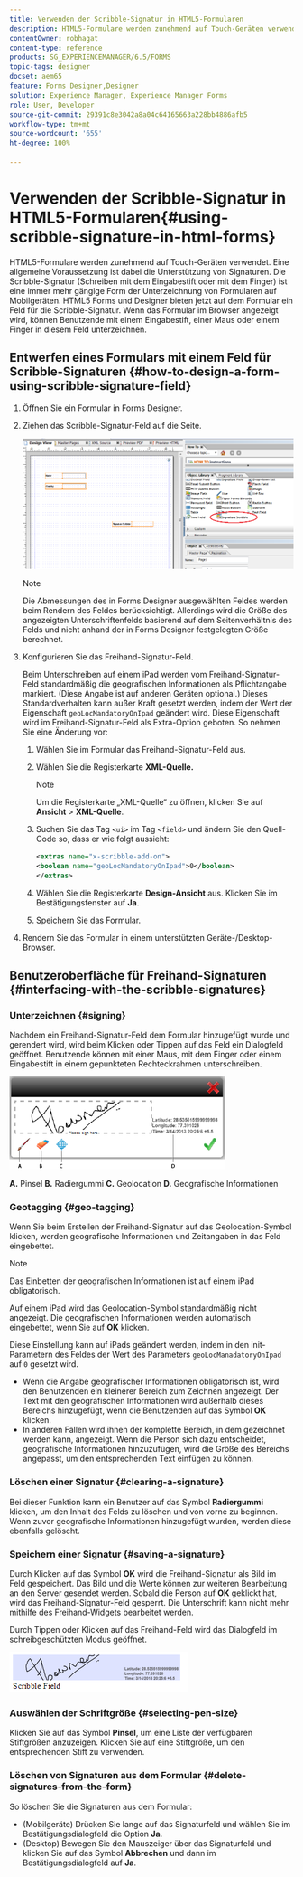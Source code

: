 ```yaml
---
title: Verwenden der Scribble-Signatur in HTML5-Formularen
description: HTML5-Formulare werden zunehmend auf Touch-Geräten verwendet. Eine allgemeine Voraussetzung ist dabei die Unterstützung von Signaturen. Das Unterzeichnen von Dokumenten auf Mobilgeräten ist eine immer mehr gängige Form der Unterzeichnung von Formularen.
contentOwner: robhagat
content-type: reference
products: SG_EXPERIENCEMANAGER/6.5/FORMS
topic-tags: designer
docset: aem65
feature: Forms Designer,Designer
solution: Experience Manager, Experience Manager Forms
role: User, Developer
source-git-commit: 29391c8e3042a8a04c64165663a228bb4886afb5
workflow-type: tm+mt
source-wordcount: '655'
ht-degree: 100%

---
```


# Verwenden der Scribble-Signatur in HTML5-Formularen{#using-scribble-signature-in-html-forms}

HTML5-Formulare werden zunehmend auf Touch-Geräten verwendet. Eine allgemeine Voraussetzung ist dabei die Unterstützung von Signaturen. Die Scribble-Signatur (Schreiben mit dem Eingabestift oder mit dem Finger) ist eine immer mehr gängige Form der Unterzeichnung von Formularen auf Mobilgeräten. HTML5 Forms und Designer bieten jetzt auf dem Formular ein Feld für die Scribble-Signatur. Wenn das Formular im Browser angezeigt wird, können Benutzende mit einem Eingabestift, einer Maus oder einem Finger in diesem Feld unterzeichnen.

## Entwerfen eines Formulars mit einem Feld für Scribble-Signaturen {#how-to-design-a-form-using-scribble-signature-field}

1. Öffnen Sie ein Formular in Forms Designer.
1. Ziehen das Scribble-Signatur-Feld auf die Seite.

   ![designer_scribble](assets/designer_scribble.png)

   >[!NOTE]
   >
   >Die Abmessungen des in Forms Designer ausgewählten Feldes werden beim Rendern des Feldes berücksichtigt. Allerdings wird die Größe des angezeigten Unterschriftenfelds basierend auf dem Seitenverhältnis des Felds und nicht anhand der in Forms Designer festgelegten Größe berechnet.

1. Konfigurieren Sie das Freihand-Signatur-Feld.

   Beim Unterschreiben auf einem iPad werden vom Freihand-Signatur-Feld standardmäßig die geografischen Informationen als Pflichtangabe markiert. (Diese Angabe ist auf anderen Geräten optional.) Dieses Standardverhalten kann außer Kraft gesetzt werden, indem der Wert der Eigenschaft `geoLocMandatoryOnIpad` geändert wird. Diese Eigenschaft wird im Freihand-Signatur-Feld als Extra-Option geboten. So nehmen Sie eine Änderung vor:

   1. Wählen Sie im Formular das Freihand-Signatur-Feld aus.
   1. Wählen Sie die Registerkarte **XML-Quelle.**

      >[!NOTE]
      >
      >Um die Registerkarte „XML-Quelle“ zu öffnen, klicken Sie auf **Ansicht** > **XML-Quelle**.

   1. Suchen Sie das Tag `<ui>` im Tag `<field>` und ändern Sie den Quell-Code so, dass er wie folgt aussieht:

      ```xml
      <extras name="x-scribble-add-on">
      <boolean name="geoLocMandatoryOnIpad">0</boolean>
      </extras>
      ```

   1. Wählen Sie die Registerkarte **Design-Ansicht** aus. Klicken Sie im Bestätigungsfenster auf **Ja**.
   1. Speichern Sie das Formular.

1. Rendern Sie das Formular in einem unterstützten Geräte-/Desktop-Browser.

## Benutzeroberfläche für Freihand-Signaturen {#interfacing-with-the-scribble-signatures}

### Unterzeichnen {#signing}

Nachdem ein Freihand-Signatur-Feld dem Formular hinzugefügt wurde und gerendert wird, wird beim Klicken oder Tippen auf das Feld ein Dialogfeld geöffnet. Benutzende können mit einer Maus, mit dem Finger oder einem Eingabestift in einem gepunkteten Rechteckrahmen unterschreiben.

![geolocation](assets/geolocation.png)

**A.** Pinsel **B.** Radiergummi **C.** Geolocation **D.** Geografische Informationen

### Geotagging {#geo-tagging}

Wenn Sie beim Erstellen der Freihand-Signatur auf das Geolocation-Symbol klicken, werden geografische Informationen und Zeitangaben in das Feld eingebettet.

>[!NOTE]
>
>Das Einbetten der geografischen Informationen ist auf einem iPad obligatorisch.

Auf einem iPad wird das Geolocation-Symbol standardmäßig nicht angezeigt. Die geografischen Informationen werden automatisch eingebettet, wenn Sie auf **OK** klicken.

Diese Einstellung kann auf iPads geändert werden, indem in den init-Parametern des Feldes der Wert des Parameters `geoLocManadatoryOnIpad` auf `0` gesetzt wird.

* Wenn die Angabe geografischer Informationen obligatorisch ist, wird den Benutzenden ein kleinerer Bereich zum Zeichnen angezeigt. Der Text mit den geografischen Informationen wird außerhalb dieses Bereichs hinzugefügt, wenn die Benutzenden auf das Symbol **OK** klicken.
* In anderen Fällen wird ihnen der komplette Bereich, in dem gezeichnet werden kann, angezeigt. Wenn die Person sich dazu entscheidet, geografische Informationen hinzuzufügen, wird die Größe des Bereichs angepasst, um den entsprechenden Text einfügen zu können.

### Löschen einer Signatur {#clearing-a-signature}

Bei dieser Funktion kann ein Benutzer auf das Symbol **Radiergummi** klicken, um den Inhalt des Felds zu löschen und von vorne zu beginnen. Wenn zuvor geografische Informationen hinzugefügt wurden, werden diese ebenfalls gelöscht.

### Speichern einer Signatur {#saving-a-signature}

Durch Klicken auf das Symbol **OK** wird die Freihand-Signatur als Bild im Feld gespeichert. Das Bild und die Werte können zur weiteren Bearbeitung an den Server gesendet werden. Sobald die Person auf **OK** geklickt hat, wird das Freihand-Signatur-Feld gesperrt. Die Unterschrift kann nicht mehr mithilfe des Freihand-Widgets bearbeitet werden.

Durch Tippen oder Klicken auf das Freihand-Feld wird das Dialogfeld im schreibgeschützten Modus geöffnet.

![3](assets/3.png)

### Auswählen der Schriftgröße {#selecting-pen-size}

Klicken Sie auf das Symbol **Pinsel**, um eine Liste der verfügbaren Stiftgrößen anzuzeigen. Klicken Sie auf eine Stiftgröße, um den entsprechenden Stift zu verwenden.

### Löschen von Signaturen aus dem Formular {#delete-signatures-from-the-form}

So löschen Sie die Signaturen aus dem Formular:

* (Mobilgeräte) Drücken Sie lange auf das Signaturfeld und wählen Sie im Bestätigungsdialogfeld die Option **Ja**.
* (Desktop) Bewegen Sie den Mauszeiger über das Signaturfeld und klicken Sie auf das Symbol **Abbrechen** und dann im Bestätigungsdialogfeld auf **Ja**.
